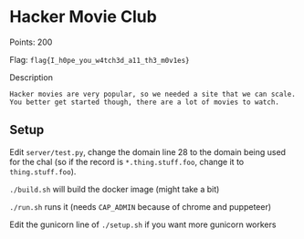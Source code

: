 # Hacker Movie Club

Points: 200

Flag: `flag{I_h0pe_you_w4tch3d_a11_th3_m0v1es}`

Description

```
Hacker movies are very popular, so we needed a site that we can scale. You better get started though, there are a lot of movies to watch.
```


## Setup
Edit `server/test.py`, change the domain line 28 to the domain being used for the chal (so if the record is `*.thing.stuff.foo`, change it to `thing.stuff.foo`).

`./build.sh` will build the docker image (might take a bit)

`./run.sh` runs it (needs `CAP_ADMIN` because of chrome and puppeteer)

Edit the gunicorn line of `./setup.sh` if you want more gunicorn workers

